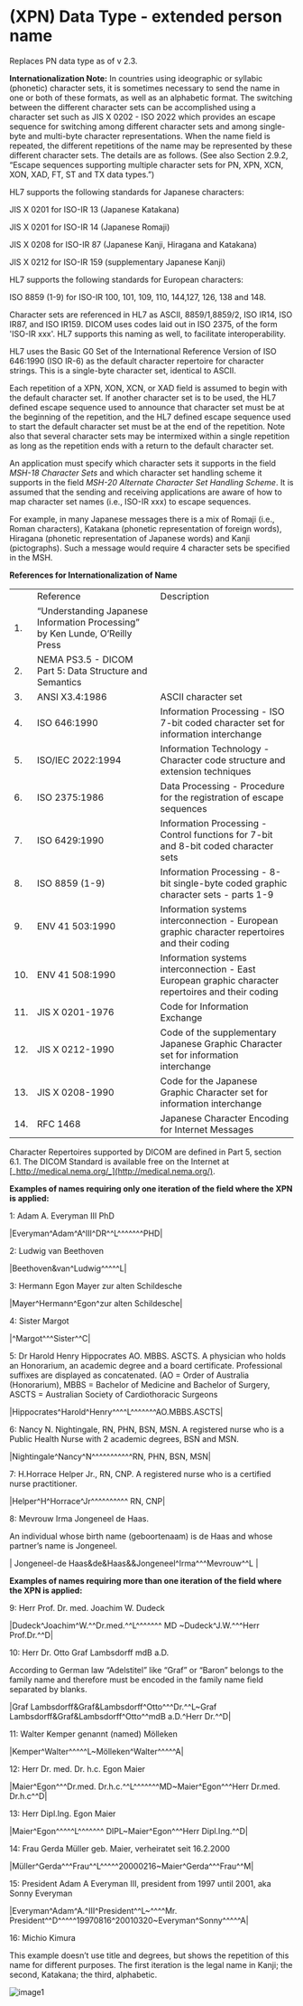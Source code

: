 # (XPN) Data Type - extended person name

Replaces PN data type as of v 2.3.

**Internationalization Note:** In countries using ideographic or syllabic (phonetic) character sets, it is sometimes necessary to send the name in one or both of these formats, as well as an alphabetic format. The switching between the different character sets can be accomplished using a character set such as JIS X 0202 - ISO 2022 which provides an escape sequence for switching among different character sets and among single-byte and multi-byte character representations. When the name field is repeated, the different repetitions of the name may be represented by these different character sets. The details are as follows. (See also Section 2.9.2, “Escape sequences supporting multiple character sets for PN, XPN, XCN, XON, XAD, FT, ST and TX data types.”)

HL7 supports the following standards for Japanese characters:

JIS X 0201 for ISO-IR 13 (Japanese Katakana)

JIS X 0201 for ISO-IR 14 (Japanese Romaji)

JIS X 0208 for ISO-IR 87 (Japanese Kanji, Hiragana and Katakana)

JIS X 0212 for ISO-IR 159 (supplementary Japanese Kanji)

HL7 supports the following standards for European characters:

ISO 8859 (1-9) for ISO-IR 100, 101, 109, 110, 144,127, 126, 138 and 148.

Character sets are referenced in HL7 as ASCII, 8859/1,8859/2, ISO IR14, ISO IR87, and ISO IR159. DICOM uses codes laid out in ISO 2375, of the form 'ISO-IR xxx'. HL7 supports this naming as well, to facilitate interoperability.

HL7 uses the Basic G0 Set of the International Reference Version of ISO 646:1990 (ISO IR-6) as the default character repertoire for character strings. This is a single-byte character set, identical to ASCII.

Each repetition of a XPN, XON, XCN, or XAD field is assumed to begin with the default character set. If another character set is to be used, the HL7 defined escape sequence used to announce that character set must be at the beginning of the repetition, and the HL7 defined escape sequence used to start the default character set must be at the end of the repetition. Note also that several character sets may be intermixed within a single repetition as long as the repetition ends with a return to the default character set.

An application must specify which character sets it supports in the field _MSH-18 Character Sets_ and which character set handling scheme it supports in the field _MSH-20 Alternate Character Set Handling Scheme_. It is assumed that the sending and receiving applications are aware of how to map character set names (i.e., ISO-IR xxx) to escape sequences.

For example, in many Japanese messages there is a mix of Romaji (i.e., Roman characters), Katakana (phonetic representation of foreign words), Hiragana (phonetic representation of Japanese words) and Kanji (pictographs). Such a message would require 4 character sets be specified in the MSH.

**References for Internationalization of Name**

|     |     |     |
| --- | --- | --- |
|  | Reference | Description |
| 1. | “Understanding Japanese Information Processing” by Ken Lunde, O’Reilly Press |  |
| 2. | NEMA PS3.5 - DICOM Part 5: Data Structure and Semantics |  |
| 3. | ANSI X3.4:1986 | ASCII character set |
| 4. | ISO 646:1990 | Information Processing - ISO 7-bit coded character set for information interchange |
| 5. | ISO/IEC 2022:1994 | Information Technology - Character code structure and extension techniques |
| 6. | ISO 2375:1986 | Data Processing - Procedure for the registration of escape sequences |
| 7. | ISO 6429:1990 | Information Processing - Control functions for 7-bit and 8-bit coded character sets |
| 8. | ISO 8859 (1-9) | Information Processing - 8-bit single-byte coded graphic character sets - parts 1-9 |
| 9. | ENV 41 503:1990 | Information systems interconnection - European graphic character repertoires and their coding |
| 10. | ENV 41 508:1990 | Information systems interconnection - East European graphic character repertoires and their coding |
| 11. | JIS X 0201-1976 | Code for Information Exchange |
| 12. | JIS X 0212-1990 | Code of the supplementary Japanese Graphic Character set for information interchange |
| 13. | JIS X 0208-1990 | Code for the Japanese Graphic Character set for information interchange |
| 14. | RFC 1468 | Japanese Character Encoding for Internet Messages |

Character Repertoires supported by DICOM are defined in Part 5, section 6.1. The DICOM Standard is available free on the Internet at [_http://medical.nema.org/_](http://medical.nema.org/).

**Examples of names requiring only one iteration of the field where the XPN is applied:**

1: Adam A. Everyman III PhD

|Everyman\^Adam^A\^III^DR\^^L\^^\^^\^^^PHD|

2: Ludwig van Beethoven

|Beethoven&van\^Ludwig^\^^\^^L|

3: Hermann Egon Mayer zur alten Schildesche

|Mayer\^Hermann^Egon^zur alten Schildesche|

4: Sister Margot

|\^Margot^\^^Sister\^^C|

5: Dr Harold Henry Hippocrates AO. MBBS. ASCTS. A physician who holds an Honorarium, an academic degree and a board certificate. Professional suffixes are displayed as concatenated. (AO = Order of Australia (Honorarium), MBBS = Bachelor of Medicine and Bachelor of Surgery, ASCTS = Australian Society of Cardiothoracic Surgeons

|Hippocrates\^Harold^Henry\^^\^^L\^^\^^\^^^AO.MBBS.ASCTS|

6: Nancy N. Nightingale, RN, PHN, BSN, MSN. A registered nurse who is a Public Health Nurse with 2 academic degrees, BSN and MSN.

|Nightingale\^Nancy^N\^^\^^\^^\^^\^^^RN, PHN, BSN, MSN|

7: H.Horrace Helper Jr., RN, CNP. A registered nurse who is a certified nurse practitioner.

|Helper\^H^Horrace\^Jr^\^^\^^\^^\^^^ RN, CNP|

8: Mevrouw Irma Jongeneel de Haas.

An individual whose birth name (geboortenaam) is de Haas and whose partner’s name is Jongeneel.

| Jongeneel-de Haas&de&Haas&&Jongeneel\^Irma^\^^Mevrouw\^^L |

**Examples of names requiring more than one iteration of the field where the XPN is applied:**

9: Herr Prof. Dr. med. Joachim W. Dudeck

|Dudeck\^Joachim^W.\^^Dr.med.\^^L\^^\^^\^^\^ MD ~Dudeck^J.W.\^^\^Herr Prof.Dr.^^D|

10: Herr Dr. Otto Graf Lambsdorff mdB a.D.

According to German law “Adelstitel” like “Graf” or “Baron” belongs to the family name and therefore must be encoded in the family name field separated by blanks.

|Graf Lambsdorff&Graf&Lambsdorff\^Otto^\^^Dr.\^^L~Graf Lambsdorff&Graf&Lambsdorff\^Otto^\^mdB a.D.^Herr Dr.\^^D|

11: Walter Kemper genannt (named) Mölleken

|Kemper\^Walter^\^^\^^L~Mölleken\^Walter^\^^\^^A|

12: Herr Dr. med. Dr. h.c. Egon Maier

|Maier\^Egon^\^^Dr.med. Dr.h.c.\^^L\^^\^^\^^\^MD~Maier^Egon\^^\^Herr Dr.med. Dr.h.c^^D|

13: Herr Dipl.Ing. Egon Maier

|Maier\^Egon^\^^\^^L\^^\^^\^^\^ DIPL~Maier^Egon\^^\^Herr Dipl.Ing.^^D|

14: Frau Gerda Müller geb. Maier, verheiratet seit 16.2.2000

|Müller\^Gerda^\^^Frau\^^L\^^\^^\^20000216~Maier^Gerda\^^\^Frau^^M|

15: President Adam A Everyman III, president from 1997 until 2001, aka Sonny Everyman

|Everyman\^Adam^A.\^III^President\^^L~\^^\^^Mr. President\^^D\^^\^^\^19970816^20010320~Everyman\^Sonny^\^^\^^A|

16: Michio Kimura

This example doesn’t use title and degrees, but shows the repetition of this name for different purposes. The first iteration is the legal name in Kanji; the second, Katakana; the third, alphabetic.

![image1](extracted-media/media/image1.png)
